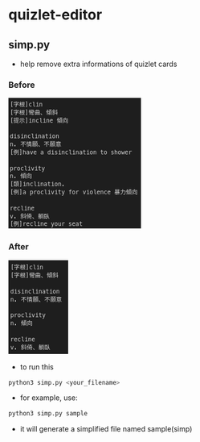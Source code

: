 # quizlet-editor

## **simp.py**

- help remove extra informations of quizlet cards

### Before

![quizlet%20editor%20702234212d464d12bf9f5f8b793d82e4/Untitled.png](quizlet%20editor%20702234212d464d12bf9f5f8b793d82e4/Untitled.png)

### After

![quizlet%20editor%20702234212d464d12bf9f5f8b793d82e4/Untitled%201.png](quizlet%20editor%20702234212d464d12bf9f5f8b793d82e4/Untitled%201.png)

- to run this

```bash
python3 simp.py <your_filename>
```

- for example, use:

```bash
python3 simp.py sample
```

- it will generate a simplified file named sample(simp)